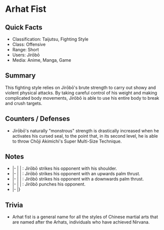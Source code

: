 # Arhat Fist

## Quick Facts
- Classification: Taijutsu, Fighting Style
- Class: Offensive
- Range: Short
- Users: Jirōbō
- Media: Anime, Manga, Game

## Summary
This fighting style relies on Jirōbō's brute strength to carry out showy and violent physical attacks. By taking careful control of his weight and making complicated body movements, Jirōbō is able to use his entire body to break and crush targets.

## Counters / Defenses
- Jirōbō's naturally "monstrous" strength is drastically increased when he activates his cursed seal, to the point that, in its second level, he is able to throw Chōji Akimichi's Super Multi-Size Technique.

## Notes
- |-
|
| : Jirōbō strikes his opponent with his shoulder.
- |-
|
| : Jirōbō strikes his opponent with an upwards palm thrust.
- |-
|
| : Jirōbō strikes his opponent with a downwards palm thrust.
- |-
|
| : Jirōbō punches his opponent.
- |-
|}

## Trivia

* Arhat fist is a general name for all the styles of Chinese martial arts that are named after the Arhats, individuals who have achieved Nirvana.
